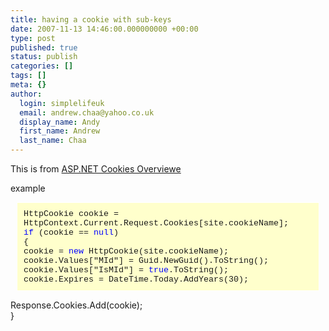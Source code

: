 ```yaml
---
title: having a cookie with sub-keys
date: 2007-11-13 14:46:00.000000000 +00:00
type: post
published: true
status: publish
categories: []
tags: []
meta: {}
author:
  login: simplelifeuk
  email: andrew.chaa@yahoo.co.uk
  display_name: Andy
  first_name: Andrew
  last_name: Chaa
---
```

<p>This is from <a href="http://msdn2.microsoft.com/en-us/library/ms178194.aspx">ASP.NET Cookies Overviewe</a></p>
<p>example</p>
<p style="border:1px ridge white;background-color:#ffffcc;font-family:Courier New;font-size:10pt;margin:10px;padding:10px;">HttpCookie cookie = HttpContext.Current.Request.Cookies[site.cookieName];<br />
<font color="blue">if</font> (cookie == <font color="blue">null</font>)<br />
{<br />
cookie = <font color="blue">new</font> HttpCookie(site.cookieName);<br />
cookie.Values["MId"] = Guid.NewGuid().ToString();<br />
cookie.Values["IsMId"] = <font color="blue">true</font>.ToString();<br />
cookie.Expires = DateTime.Today.AddYears(30);</p>
<p>Response.Cookies.Add(cookie);<br />
}</p>
